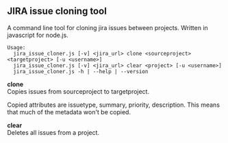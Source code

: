 JIRA issue cloning tool
-----------------------


A command line tool for cloning jira issues between projects. Written in javascript for node.js.


    Usage:
      jira_issue_cloner.js [-v] <jira_url> clone <sourceproject> <targetproject> [-u <username>]
      jira_issue_cloner.js [-v] <jira_url> clear <project> [-u <username>]
      jira_issue_cloner.js -h | --help | --version


<b>clone</b><br/>
Copies issues from sourceproject to targetproject. 

Copied attributes are issuetype, summary, priority, description. This means that much of the metadata won't be copied.

<b>clear</b><br/>
Deletes all issues from a project.
